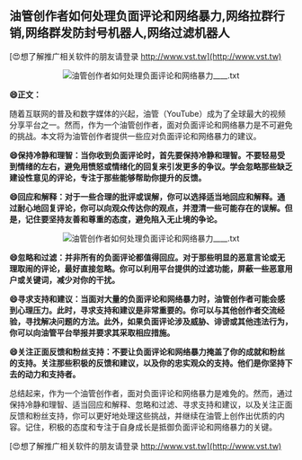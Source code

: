 ## **油管创作者如何处理负面评论和网络暴力,网络拉群行销,网络群发防封号机器人,网络过滤机器人**

[😍想了解推广相关软件的朋友请登录 http://www.vst.tw](http://www.vst.tw)

 <center><img src="https://vst.tw/MP4/tuiguang/png/3.png" alt="油管创作者如何处理负面评论和网络暴力____.txt"></center>

**😄正文：**

随着互联网的普及和数字媒体的兴起，油管（YouTube）成为了全球最大的视频分享平台之一。然而，作为一个油管创作者，面对负面评论和网络暴力是不可避免的挑战。本文将为油管创作者提供一些应对负面评论和网络暴力的建议。

**😄保持冷静和理智：当你收到负面评论时，首先要保持冷静和理智。不要轻易受到情绪的左右，避免用愤怒或情绪化的回复来引发更多的争议。学会忽略那些缺乏建设性意见的评论，专注于那些能够帮助你提升的反馈。**

**😄回应和解释：对于一些合理的批评或误解，你可以选择适当地回应和解释。通过耐心地回复评论，你可以向观众传达你的观点，并澄清一些可能存在的误解。但是，记住要坚持友善和尊重的态度，避免陷入无止境的争论。**

 <center><img src="https://vst.tw/MP4/tuiguang/png/7.png" alt="油管创作者如何处理负面评论和网络暴力____.txt"></center>

**😄忽略和过滤：并非所有的负面评论都值得回应。对于那些明显的恶意言论或无理取闹的评论，最好直接忽略。你可以利用平台提供的过滤功能，屏蔽一些恶意用户或关键词，减少对你的干扰。**

**😄寻求支持和建议：当面对大量的负面评论和网络暴力时，油管创作者可能会感到心理压力。此时，寻求支持和建议是非常重要的。你可以与其他创作者交流经验，寻找解决问题的方法。此外，如果负面评论涉及威胁、诽谤或其他违法行为，你可以向油管平台举报并要求其采取相应措施。**

**😄关注正面反馈和粉丝支持：不要让负面评论和网络暴力掩盖了你的成就和粉丝的支持。关注那些积极的反馈和建议，以及你的忠实观众的支持。他们是你坚持下去的动力和支持者。**

总结起来，作为一个油管创作者，面对负面评论和网络暴力是难免的。然而，通过保持冷静和理智、适当回应和解释、忽略和过滤、寻求支持和建议，以及关注正面反馈和粉丝支持，你可以更好地处理这些挑战，并继续在油管上创作出优质的内容。记住，积极的态度和专注于自身成长是抵御负面评论和网络暴力的关键。

[😍想了解推广相关软件的朋友请登录 http://www.vst.tw](http://www.vst.tw)



